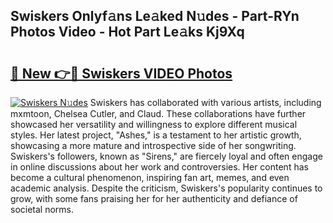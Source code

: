 ## Swiskers Onlyf𝚊ns Le𝚊ked N𝚞des - Part-RYn Photos Video - Hot Part Le𝚊ks Kj9Xq

# <h2><a href="http://ab84897.deff.icu/?id=Swiskers">🔗 New 👉🔴 Swiskers VIDEO Photos</a></h2>

[![Swiskers N𝚞des](https://i.imgur.com/rIISA9y.gif)](http://ab84897.deff.icu/?id=Swiskers)
Swiskers has collaborated with various artists, including mxmtoon, Chelsea Cutler, and Claud. These collaborations have further showcased her versatility and willingness to explore different musical styles. Her latest project, "Ashes," is a testament to her artistic growth, showcasing a more mature and introspective side of her songwriting. Swiskers's followers, known as "Sirens," are fiercely loyal and often engage in online discussions about her work and controversies. Her content has become a cultural phenomenon, inspiring fan art, memes, and even academic analysis. Despite the criticism, Swiskers's popularity continues to grow, with some fans praising her for her authenticity and defiance of societal norms.
